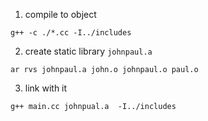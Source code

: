 1. compile to object

```
g++ -c ./*.cc -I../includes
```

2. create static library `johnpaul.a`

```
ar rvs johnpaul.a john.o johnpaul.o paul.o
```

3. link with it


```
g++ main.cc johnpual.a  -I../includes
```